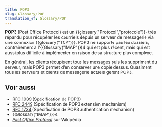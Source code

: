 ```yaml
---
title: POP3
slug: Glossary/POP
translation_of: Glossary/POP
---
```


**POP3** (Post Office Protocol) est un {{glossary("Protocol","protocole")}} très répandu pour récupérer les courriels depuis un serveur de messagerie via une connexion {{glossary("TCP")}}. POP3 ne supporte pas les dossiers, contrairement à l'{{Glossary("IMAP")}}4 qui est plus récent, mais qui est aussi plus difficile à implémenter en raison de sa structure plus complexe.

En général, les clients récupèrent tous les messages puis les suppriment du serveur, mais POP3 permet d'en conserver une copie dessus. Quasiment tous les serveurs et clients de messagerie actuels gèrent POP3.

## Voir aussi

- [RFC 1939](http://www.faqs.org/rfcs/rfc1939.html) (Spécification de POP3)
- [RFC 2449](http://www.faqs.org/rfcs/rfc2449.html) (Spécification de POP3 extension mechanism)
- [RFC 1734](http://www.faqs.org/rfcs/rfc1734.html) (Spécification de POP3 authentication mechanism)
- {{Glossary("IMAP")}}4
- [<i lang="en">Post Office Protocol</i>](https://fr.wikipedia.org/wiki/Post_Office_Protocol) sur Wikipédia
